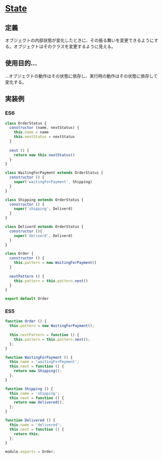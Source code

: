 # [State](https://designpatternsgame.com/patterns/state)

## 定義
オブジェクトの内部状態が変化したときに、その振る舞いを変更できるようにする。オブジェクトはそのクラスを変更するように見える。

## 使用目的...
...オブジェクトの動作はその状態に依存し、実行時の動作はその状態に依存して変化する。

## 実装例
### ES6
```js
class OrderStatus {
  constructor (name, nextStatus) {
    this.name = name
    this.nextStatus = nextStatus
  }
  
  next () {
    return new this.nextStatus()
  }
}

class WaitingForPayment extends OrderStatus {
  constructor () {
    super('waitingForPayment', Shipping)
  }
}

class Shipping extends OrderStatus {
  constructor () {
    super('shipping', Deliverd)
  }
}

class Deliverd extends OrderStatus {
  constructor (){
    super('deliverd', Deliverd)
  }
}

class Order {
  constructor () {
    this.pattern = new WaitingForPayment()
  }
  
  nextPattern () {
    this.pattern = this.pattern.next()
  }
}

export default Order
```

### ES5
```js
function Order () {
  this.pattern = new WaitingForPayment();
  
  this.nextPattern = function () {
    this.pattern = this.pattern.next();
  };
}

function WaitingForPayment () {
  this.name = 'waitingForPayment';
  this.next = function () {
    return new Shipping();
  };
}

function Shipping () {
  this.name = 'shipping';
  this.next = function () {
    return new Delivered();
  };
}

function Delivered () {
  this.name = 'delivered';
  this.next = function () {
    return this;
  };
}

module.exports = Order;
```
